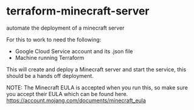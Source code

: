 # terraform-minecraft-server
automate the deployment of a minecraft server

For this to work to need the following:

- Google Cloud Service account and its .json file
- Machine running Terraform

This will create and deploy a Minecraft server and start the service, this should be a hands off deployment.

NOTE: The Minecraft EULA is accepted when you run this, so make sure you accept their EULA which can be found here. https://account.mojang.com/documents/minecraft_eula
